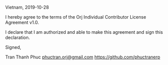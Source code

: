 Vietnam, 2019-10-28

I hereby agree to the terms of the Orj Individual Contributor License
Agreement v1.0.

I declare that I am authorized and able to make this agreement and sign this
declaration.

Signed,

Tran Thanh Phuc phuctran.orj@gmail.com https://github.com/phuctranerp
